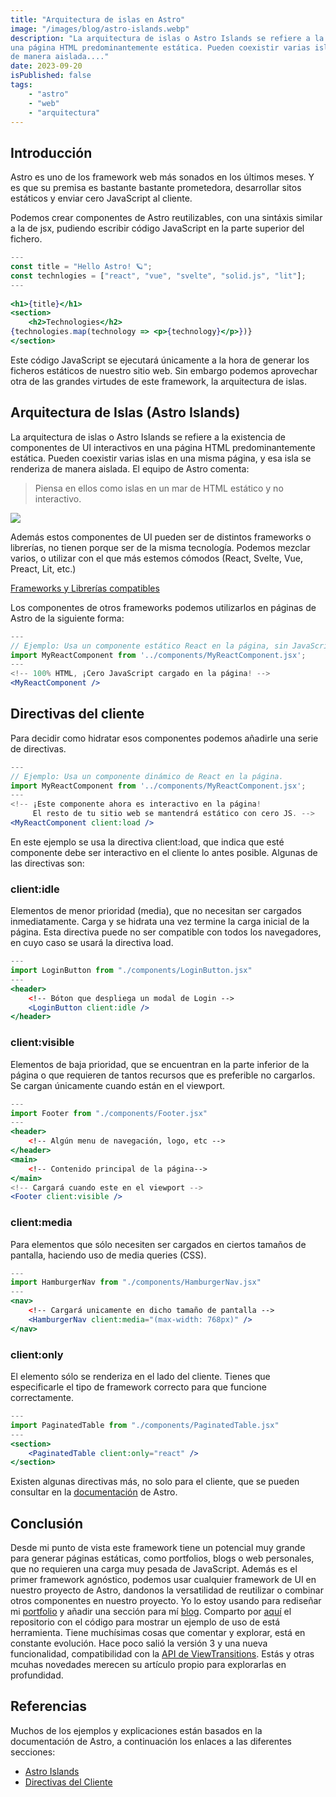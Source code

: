 ```yaml
---
title: "Arquitectura de islas en Astro"
image: "/images/blog/astro-islands.webp"
description: "La arquitectura de islas o Astro Islands se refiere a la existencia de componentes de UI interactivos en 
una página HTML predominantemente estática. Pueden coexistir varias islas en una misma página, y esa isla se renderiza 
de manera aislada...."
date: 2023-09-20
isPublished: false
tags:
    - "astro"
    - "web"
    - "arquitectura"
---
```

## Introducción
Astro es uno de los framework web más sonados en los últimos meses. Y es que su premisa es bastante bastante prometedora, desarrollar sitos estáticos y enviar cero JavaScript al cliente.

Podemos crear componentes de Astro reutilizables, con una sintáxis similar a la de jsx, pudiendo escribir código JavaScript en la parte superior del fichero.

```jsx
---
const title = "Hello Astro! 🪐";
const technlogies = ["react", "vue", "svelte", "solid.js", "lit"];
---
    
<h1>{title}</h1>
<section>
    <h2>Technologies</h2>
{technologies.map(technology => <p>{technology}</p>})}
</section>    
```

Este código JavaScript se ejecutará únicamente a la hora de generar los ficheros estáticos de nuestro sitio web.
Sin embargo podemos aprovechar otra de las grandes virtudes de este framework, la arquitectura de islas.

## Arquitectura de Islas (Astro Islands)
La arquitectura de islas o Astro Islands se refiere a la existencia de componentes de UI interactivos en una página HTML predominantemente estática. Pueden coexistir varias islas en una misma página, y esa isla se renderiza de manera aislada. El equipo de Astro comenta:
> Piensa en ellos como islas en un mar de HTML estático y no interactivo.

![](https://hackmd.io/_uploads/By7hUePyp.png)

Además estos componentes de UI pueden ser de distintos frameworks o librerías, no tienen porque ser de la misma tecnología. Podemos mezclar varios, o utilizar con el que más estemos cómodos (React, Svelte, Vue, Preact, Lit, etc.)

[Frameworks y Librerías compatibles](https://docs.astro.build/es/core-concepts/framework-components/)

Los componentes de otros frameworks podemos utilizarlos en páginas de Astro de la siguiente forma:
```jsx
---
// Ejemplo: Usa un componente estático React en la página, sin JavaScript.
import MyReactComponent from '../components/MyReactComponent.jsx';
---
<!-- 100% HTML, ¡Cero JavaScript cargado en la página! -->
<MyReactComponent />
```
## Directivas del cliente
Para decidir como hidratar esos componentes podemos añadirle una serie de directivas.
```jsx
---
// Ejemplo: Usa un componente dinámico de React en la página.
import MyReactComponent from '../components/MyReactComponent.jsx';
---
<!-- ¡Este componente ahora es interactivo en la página!
     El resto de tu sitio web se mantendrá estático con cero JS. -->
<MyReactComponent client:load />
```
En este ejemplo se usa la directiva client:load, que indica que esté componente debe ser interactivo en el cliente lo antes posible.
Algunas de las directivas son:

### client:idle
Elementos de menor prioridad (media), que no necesitan ser cargados inmediatamente. Carga y se hidrata una vez termine la carga inicial de la página.
Esta directiva puede no ser compatible con todos los navegadores, en cuyo caso se usará la directiva load.

```jsx
---
import LoginButton from "./components/LoginButton.jsx"
---
<header>
    <!-- Bóton que despliega un modal de Login -->
    <LoginButton client:idle />
</header>
```

### client:visible
Elementos de baja prioridad, que se encuentran en la parte inferior de la página o que requieren de tantos recursos que es preferible no cargarlos. Se cargan únicamente cuando están en el viewport.

```jsx
---
import Footer from "./components/Footer.jsx"
---
<header>
    <!-- Algún menu de navegación, logo, etc -->
</header>
<main>
    <!-- Contenido principal de la página-->
</main>
<!-- Cargará cuando este en el viewport -->
<Footer client:visible />
```

### client:media
Para elementos que sólo necesiten ser cargados en ciertos tamaños de pantalla, haciendo uso de media queries (CSS).

```jsx
---
import HamburgerNav from "./components/HamburgerNav.jsx"
---
<nav>
    <!-- Cargará unicamente en dicho tamaño de pantalla -->
    <HamburgerNav client:media="(max-width: 768px)" />
</nav>
```

### client:only
El elemento sólo se renderiza en el lado del cliente. Tienes que especificarle el tipo de framework correcto para que funcione correctamente.

```jsx
---
import PaginatedTable from "./components/PaginatedTable.jsx"
---
<section>
    <PaginatedTable client:only="react" />
</section>
```

Existen algunas directivas más, no solo para el cliente, que se pueden consultar en la [documentación](https://docs.astro.build/es/reference/directives-reference/) de Astro.

## Conclusión
Desde mi punto de vista este framework tiene un potencial muy grande para generar páginas estáticas, como portfolios, blogs o web personales, que no requieren una carga muy pesada de JavaScript.
Además es el primer framework agnóstico, podemos usar cualquier framework de UI en nuestro proyecto de Astro, dandonos la versatilidad de reutilizar o combinar otros componentes en nuestro proyecto.
Yo lo estoy usando para rediseñar mi [portfolio](https://ascinfo.dev) y añadir una sección para mí [blog](https://www.ascinfo.dev/blog). Comparto por [aquí](https://github.com/Sstark97/ascinfo-portfolio) el repositorio con el código para mostrar un ejemplo de uso de está herramienta.
Tiene muchísimas cosas que comentar y explorar, está en constante evolución. Hace poco salió la versión 3 y una nueva funcionalidad, compatibilidad con la [API de ViewTransitions](https://developer.mozilla.org/en-US/docs/Web/API/View_Transitions_API).
Estás y otras mcuhas novedades merecen su artículo propio para explorarlas en profundidad.

## Referencias
Muchos de los ejemplos y explicaciones están basados en la documentación de Astro, a continuación los enlaces a las diferentes secciones:
- [Astro Islands](https://docs.astro.build/es/concepts/islands/)
- [Directivas del Cliente](https://docs.astro.build/es/reference/directives-reference/#directivas-del-cliente)